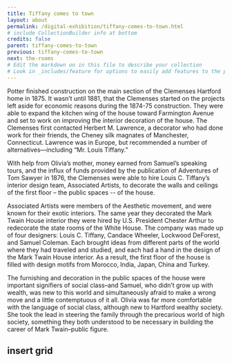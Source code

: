 ```yaml
---
title: Tiffany comes to town
layout: about
permalink: /digital-exhibition/tiffany-comes-to-town.html
# include CollectionBuilder info at bottom
credits: false
parent: tiffany-comes-to-town
previous: tiffany-comes-to-town
next: the-rooms
# Edit the markdown on in this file to describe your collection
# Look in _includes/feature for options to easily add features to the page
---
```


Potter finished construction on the main section of the Clemenses Hartford home in 1875. It wasn’t until 1881, that the Clemenses started on the projects left aside for economic reasons during the 1874-75 construction.  They were able to expand the kitchen wing of the house toward Farmington Avenue and set to work on improving the interior decoration of the house.  The Clemenses first contacted Herbert M. Lawrence, a decorator who had done work for their friends, the Cheney silk magnates of Manchester, Connecticut. Lawrence was in Europe, but recommended a number of alternatives—including “Mr. Louis Tiffany.”

With help from Olivia’s mother, money earned from Samuel’s speaking tours, and the influx of funds provided by the publication of Adventures of Tom Sawyer in 1876, the Clemenses were able to hire Louis C. Tiffany’s interior design team, Associated Artists, to decorate the walls and ceilings of the first floor – the public spaces -- of the house. 

Associated Artists were members of the Aesthetic movement, and were known for their exotic interiors. The same year they decorated the Mark Twain House interior they were hired by U.S. President Chester Arthur to redecorate the state rooms of the White House. The company was made up of four designers: Louis C. Tiffany, Candace Wheeler, Lockwood DeForest, and Samuel Coleman. Each brought ideas from different parts of the world where they had traveled and studied, and each had a hand in the design of the Mark Twain House interior. As a result, the first floor of the house is filled with design motifs from Morocco‚ India, Japan‚ China and Turkey.

The furnishing and decoration in the public spaces of the house were important signifiers of social class–and Samuel, who didn’t grow up with wealth,  was new to this world and simultaneously afraid to make a wrong move and a little contemptuous of it all. Olivia was far more comfortable with the language of social class, although new to Hartford wealthy society. She took the lead in steering the family through the precarious world of high society, something they both understood to be necessary in building the career of Mark Twain–public figure.

## insert grid
